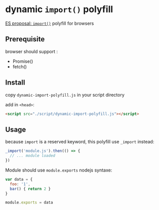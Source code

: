 # dynamic `import()` polyfill

[ES proposal: `import()`](https://github.com/tc39/proposal-dynamic-import) polyfill for browsers

## Prerequisite

browser should support :

* Promise()
* fetch()

## Install

copy `dynamic-import-polyfill.js` in your script directory

add in `<head>`:

```html
<script src="./script/dynamic-import-polyfill.js"></script>
```

## Usage

because `import` is a reserved keyword, this polyfill use `_import` instead:

```javascript
_import('module.js').then(() => {
  // ... module loaded
})
```

Module should use `module.exports` nodejs syntaxe:

```javascript
var data = {
  foo: '1',
  bar() { return 2 }
}

module.exports = data
```
